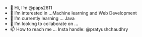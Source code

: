 - 👋 Hi, I’m @paps2611
- 👀 I’m interested in ...Machine learning and Web Development
- 🌱 I’m currently learning ... Java
- 💞️ I’m looking to collaborate on ... 
- 📫 How to reach me ... Insta handle: @pratyushchaudhry

<!---
paps2611/paps2611 is a ✨ special ✨ repository because its `README.md` (this file) appears on your GitHub profile.
You can click the Preview link to take a look at your changes.
--->
